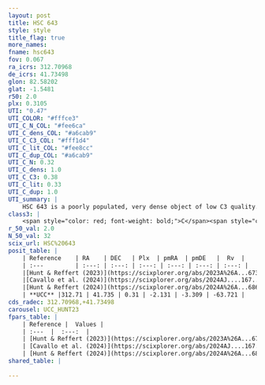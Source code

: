 ```yaml
---
layout: post
title: HSC 643
style: style
title_flag: true
more_names: 
fname: hsc643
fov: 0.067
ra_icrs: 312.70968
de_icrs: 41.73498
glon: 82.58202
glat: -1.5481
r50: 2.0
plx: 0.3105
UTI: "0.47"
UTI_COLOR: "#fffce3"
UTI_C_N_COL: "#fee6ca"
UTI_C_dens_COL: "#a6cab9"
UTI_C_C3_COL: "#fff1d4"
UTI_C_lit_COL: "#fee8cc"
UTI_C_dup_COL: "#a6cab9"
UTI_C_N: 0.32
UTI_C_dens: 1.0
UTI_C_C3: 0.38
UTI_C_lit: 0.33
UTI_C_dup: 1.0
UTI_summary: |
    HSC 643 is a poorly populated, very dense object of low C3 quality. It was recently reported in the literature.
class3: |
    <span style="color: red; font-weight: bold;">C</span><span style="color: #FFC300; font-weight: bold;">B</span>
r_50_val: 2.0
N_50_val: 32
scix_url: HSC%20643
posit_table: |
    | Reference    | RA    | DEC   | Plx  | pmRA  | pmDE   |  Rv  |
    | :---         | :---: | :---: | :---: | :---: | :---: | :---: |
    |[Hunt & Reffert (2023)](https://scixplorer.org/abs/2023A%26A...673A.114H) | 312.707 | 41.72 | 0.308 | -2.137 | -3.322 | -32.94 |
    |[Cavallo et al. (2024)](https://scixplorer.org/abs/2024AJ....167...12C) | 312.696 | 41.76 | 0.31 | -- | -- | -- |
    |[Hunt & Reffert (2024)](https://scixplorer.org/abs/2024A%26A...686A..42H) | 312.707 | 41.72 | 0.308 | -2.137 | -3.322 | -32.94 |
    | **UCC** |312.71 | 41.735 | 0.31 | -2.131 | -3.309 | -63.721 | 
cds_radec: 312.70968,+41.73498
carousel: UCC_HUNT23
fpars_table: |
    | Reference |  Values |
    | :---  |  :---:  |
    | [Hunt & Reffert (2023)](https://scixplorer.org/abs/2023A%26A...673A.114H) | `AV50=5.465, diffAV50=2.245, MOD50=12.349, logAge50=7.996` |
    | [Cavallo et al. (2024)](https://scixplorer.org/abs/2024AJ....167...12C) | `AV50=4.77, dMod50=12.85, logAge50=8.04, [Fe/H]50=0.8` |
    | [Hunt & Reffert (2024)](https://scixplorer.org/abs/2024A%26A...686A..42H) | `MassJ=409.335` |
shared_table: |
    
---
```

